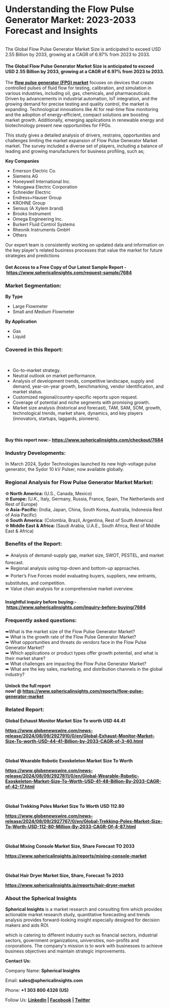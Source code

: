 <div class="wow_read_blog_hdr_img">
<div class="wow_read_blog_hdr_img_innr">
<h1>Understanding the Flow Pulse Generator Market: 2023-2033 Forecast and Insights</h1>
</div>
<div class="wow_main_float_head_img"><img src="https://www.wowonder.xyz/upload/photos/2025/01/IIslTowBM5vAEpJBju2I_06_4e96253d11bbf236c77d8bef281d3b2a_image.jpg" alt="" /></div>
</div>
<div class="read-blog-container">
<div class="read-blog-desc">
<p class="mb-0">The Global Flow Pulse Generator Market Size is anticipated to exceed USD 2.55 Billion by 2033, growing at a CAGR of 6.97% from 2023 to 2033.</p>
</div>
<div class="read-content">
<h4><strong>The Global Flow Pulse Generator Market Size is anticipated to exceed USD 2.55 Billion by 2033, growing at a CAGR of 6.97% from 2023 to 2033.</strong></h4>
<p>The&nbsp;<a href="https://www.sphericalinsights.com/reports/flow-pulse-generator-market" target="_blank" rel="noopener"><strong>flow pulse generator (FPG) market</strong></a>&nbsp;focuses on devices that create controlled pulses of fluid flow for testing, calibration, and simulation in various industries, including oil, gas, chemicals, and pharmaceuticals. Driven by advancements in industrial automation, IoT integration, and the growing demand for precise testing and quality control, the market is expanding. Technological innovations like AI for real-time flow monitoring and the adoption of energy-efficient, compact solutions are boosting market growth. Additionally, emerging applications in renewable energy and biotechnology present new opportunities for FPGs.</p>
<p>This study gives a detailed analysis of drivers, restrains, opportunities and challenges limiting the market expansion of Flow Pulse Generator Market market. The survey included a diverse set of players, including a balance of leading and growing manufacturers for business profiling, such as;</p>
<p><strong>Key Companies</strong></p>
<ul>
<li>Emerson Electric Co.</li>
<li>Siemens AG</li>
<li>Honeywell International Inc.</li>
<li>Yokogawa Electric Corporation</li>
<li>Schneider Electric</li>
<li>Endress+Hauser Group</li>
<li>KROHNE Group</li>
<li>Sensus (A Xylem brand)</li>
<li>Brooks Instrument</li>
<li>Omega Engineering Inc.</li>
<li>Burkert Fluid Control Systems</li>
<li>Rheonik Instruments GmbH</li>
<li>Others</li>
</ul>
<p>Our expert team is consistently working on updated data and information on the key player's related business processes that value the market for future strategies and predictions</p>
<h4><strong>Get Access to a Free Copy of Our Latest Sample Report -&nbsp;<a href="https://www.sphericalinsights.com/request-sample/7684" rel="nofollow">https://www.sphericalinsights.com/request-sample/7684</a></strong></h4>
<h3><strong>Market Segmentation:</strong></h3>
<p><strong>By Type</strong></p>
<ul>
<li>Large Flowmeter</li>
<li>Small and Medium Flowmeter</li>
</ul>
<p><strong>By Application</strong></p>
<ul>
<li>Gas</li>
<li>Liquid</li>
</ul>
<h3>Covered in this Report:</h3>
<p>&nbsp;</p>
<ul>
<li>Go-to-market strategy.</li>
<li>Neutral outlook on market performance.</li>
<li>Analysis of development trends, competitive landscape, supply and demand, year-on-year growth, benchmarking, vendor identification, and market status.</li>
<li>Customized regional/country-specific reports upon request.</li>
<li>Coverage of potential and niche segments with promising growth.</li>
<li>Market size analysis (historical and forecast), TAM, SAM, SOM, growth, technological trends, market share, dynamics, and key players (innovators, startups, laggards, pioneers).</li>
</ul>
<p>&nbsp;</p>
<h4>Buy this report now:-&nbsp;<a href="https://www.sphericalinsights.com/checkout/7684" rel="nofollow">https://www.sphericalinsights.com/checkout/7684</a></h4>
<h3>Industry Developments:</h3>
<div class="group/conversation-turn relative flex w-full min-w-0 flex-col agent-turn">
<div class="flex-col gap-1 md:gap-3">
<div class="flex max-w-full flex-col flex-grow">
<div class="min-h-8 text-message flex w-full flex-col items-end gap-2 whitespace-normal break-words text-start [.text-message+&amp;]:mt-5" dir="auto" data-message-author-role="assistant" data-message-id="c2e2ad13-21af-46d4-8e06-23d88a3e9653" data-message-model-slug="gpt-4o-mini">
<div class="flex w-full flex-col gap-1 empty:hidden first:pt-[3px]">
<div class="markdown prose w-full break-words dark:prose-invert light">
<p>In March 2024, Sydor Technologies launched its new high-voltage pulse generator, the Sydor 10 kV Pulser, now available globally.</p>
</div>
</div>
</div>
</div>
</div>
</div>
<h3><strong>Regional Analysis for Flow Pulse Generator Market Market:</strong></h3>
<p><strong>✫ North America:&nbsp;</strong>(U.S., Canada, Mexico)<br /><strong>✫ Europe:&nbsp;</strong>(U.K., Italy, Germany, Russia, France, Spain, The Netherlands and Rest of Europe)<br /><strong>✫ Asia-Pacific:&nbsp;</strong>(India, Japan, China, South Korea, Australia, Indonesia Rest of Asia Pacific)<br /><strong>✫ South America:&nbsp;</strong>(Colombia, Brazil, Argentina, Rest of South America)<br /><strong>✫ Middle East &amp; Africa:&nbsp;</strong>(Saudi Arabia, U.A.E., South Africa, Rest of Middle East &amp; Africa)</p>
<h3>Benefits of the Report:</h3>
<p>⏩ Analysis of demand-supply gap, market size, SWOT, PESTEL, and market forecast.<br />⏩ Regional analysis using top-down and bottom-up approaches.<br />⏩ Porter&rsquo;s Five Forces model evaluating buyers, suppliers, new entrants, substitutes, and competition.<br />⏩ Value chain analysis for a comprehensive market overview.</p>
<h4>Insightful inquiry before buying:-&nbsp;<a href="https://www.sphericalinsights.com/inquiry-before-buying/7684" rel="nofollow">https://www.sphericalinsights.com/inquiry-before-buying/7684</a></h4>
<h3>Frequently asked questions:</h3>
<div class="group/conversation-turn relative flex w-full min-w-0 flex-col agent-turn">
<div class="flex-col gap-1 md:gap-3">
<div class="flex max-w-full flex-col flex-grow">
<div class="min-h-8 text-message flex w-full flex-col items-end gap-2 whitespace-normal break-words text-start [.text-message+&amp;]:mt-5" dir="auto" data-message-author-role="assistant" data-message-id="329e27c7-26c5-4a10-8efd-641b7f84d2ee" data-message-model-slug="gpt-4o-mini">
<div class="flex w-full flex-col gap-1 empty:hidden first:pt-[3px]">
<div class="markdown prose w-full break-words dark:prose-invert light">
<p>➥What is the market size of the Flow Pulse Generator Market?<br />➥ What is the growth rate of the Flow Pulse Generator Market?<br />➥ What opportunities and threats do vendors face in the Flow Pulse Generator Market?<br />➥ Which applications or product types offer growth potential, and what is their market share?<br />➥ What challenges are impacting the Flow Pulse Generator Market?<br />➥ What are the key sales, marketing, and distribution channels in the global industry?</p>
</div>
</div>
</div>
</div>
</div>
</div>
<h4>Unlock the full report now!&nbsp;@&nbsp;<a href="https://www.sphericalinsights.com/reports/flow-pulse-generator-market" rel="nofollow">https://www.sphericalinsights.com/reports/flow-pulse-generator-market</a></h4>
<h3><strong>Related Report:</strong></h3>
<p><strong>Global Exhaust Monitor Market Size To worth USD 44.41</strong></p>
<p><strong><a href="https://www.globenewswire.com/news-release/2024/08/09/2927910/0/en/Global-Exhaust-Monitor-Market-Size-To-worth-USD-44-41-Billion-by-2033-CAGR-of-3-40.html" rel="nofollow">https://www.globenewswire.com/news-release/2024/08/09/2927910/0/en/Global-Exhaust-Monitor-Market-Size-To-worth-USD-44-41-Billion-by-2033-CAGR-of-3-40.html</a></strong></p>
<p><strong>&nbsp;</strong></p>
<p><strong>Global Wearable Robotic Exoskeleton Market Size To Worth</strong></p>
<p><strong><a href="https://www.globenewswire.com/news-release/2024/08/09/2927811/0/en/Global-Wearable-Robotic-Exoskeleton-Market-Size-To-Worth-USD-41-48-Billion-By-2033-CAGR-of-42-17.html" rel="nofollow">https://www.globenewswire.com/news-release/2024/08/09/2927811/0/en/Global-Wearable-Robotic-Exoskeleton-Market-Size-To-Worth-USD-41-48-Billion-By-2033-CAGR-of-42-17.html</a></strong></p>
<p><strong>&nbsp;</strong></p>
<p><strong>Global Trekking Poles Market Size To Worth USD 112.80</strong></p>
<p><strong><a href="https://www.globenewswire.com/news-release/2024/08/09/2927767/0/en/Global-Trekking-Poles-Market-Size-To-Worth-USD-112-80-Million-By-2033-CAGR-Of-4-87.html" rel="nofollow">https://www.globenewswire.com/news-release/2024/08/09/2927767/0/en/Global-Trekking-Poles-Market-Size-To-Worth-USD-112-80-Million-By-2033-CAGR-Of-4-87.html</a></strong></p>
<p><strong>&nbsp;</strong></p>
<p><strong>Global Mixing Console Market Size, Share Forecast TO 2033</strong></p>
<p><strong><a href="https://www.sphericalinsights.jp/reports/mixing-console-market" rel="nofollow">https://www.sphericalinsights.jp/reports/mixing-console-market</a></strong></p>
<p><strong>&nbsp;</strong></p>
<p><strong>Global Hair Dryer Market Size, Share, Forecast To 2033</strong></p>
<p><strong><a href="https://www.sphericalinsights.jp/reports/hair-dryer-market" rel="nofollow">https://www.sphericalinsights.jp/reports/hair-dryer-market</a></strong></p>
<h3><strong>About the Spherical Insights</strong></h3>
<p><strong>Spherical Insights</strong>&nbsp;is a market research and consulting firm which provides actionable market research study, quantitative forecasting and trends analysis provides forward-looking insight especially designed for decision makers and aids ROI.</p>
<p>which is catering to different industry such as financial sectors, industrial sectors, government organizations, universities, non-profits and corporations. The company's mission is to work with businesses to achieve business objectives and maintain strategic improvements.</p>
<p><strong>Contact Us:</strong></p>
<p>Company Name:&nbsp;<strong>Spherical Insights</strong></p>
<p>Email:&nbsp;<strong>sales@sphericalinsights.com</strong></p>
<p>Phone:&nbsp;<strong>+1 303 800 4326 (US)</strong></p>
<p>Follow Us:&nbsp;<strong><a href="https://www.linkedin.com/company/spherical-insight/" rel="nofollow"><u>LinkedIn</u></a>&nbsp;|&nbsp;<a href="https://www.facebook.com/sphericalinsights22" rel="nofollow"><u>Facebook</u></a>&nbsp;|&nbsp;<a href="https://twitter.com/SInsights_US" rel="nofollow"><u>Twitter</u></a></strong></p>
</div>
</div>
